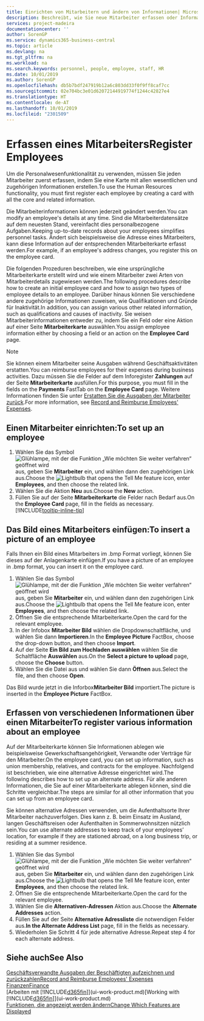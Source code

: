 ```yaml
---
title: Einrichten von Mitarbeitern und ändern von Informationen| Microsoft Docs
description: Beschreibt, wie Sie neue Mitarbeiter erfassen oder Informationen für vorhandene Mitarbeiter bearbeiten.
services: project-madeira
documentationcenter: ''
author: SorenGP
ms.service: dynamics365-business-central
ms.topic: article
ms.devlang: na
ms.tgt_pltfrm: na
ms.workload: na
ms.search.keywords: personnel, people, employee, staff, HR
ms.date: 10/01/2019
ms.author: SorenGP
ms.openlocfilehash: db5b7bdf247919b12a6c803dd33f0f9ff8caf7cc
ms.sourcegitcommit: 02e704bc3e01d62072144919774f1244c42827e4
ms.translationtype: HT
ms.contentlocale: de-AT
ms.lasthandoff: 10/01/2019
ms.locfileid: "2301509"
---
```

# <a name="register-employees"></a><span data-ttu-id="05453-103">Erfassen eines Mitarbeiters</span><span class="sxs-lookup"><span data-stu-id="05453-103">Register Employees</span></span>
<span data-ttu-id="05453-104">Um die Personalwesenfunktionalität zu verwenden, müssen Sie jeden Mitarbeiter zuerst erfassen, indem Sie eine Karte mit allen wesentlichen und zugehörigen Informationen erstellen.</span><span class="sxs-lookup"><span data-stu-id="05453-104">To use the Human Resources functionality, you must first register each employee by creating a card with all the core and related information.</span></span>

<span data-ttu-id="05453-105">Die Mitarbeiterinformationen können jederzeit geändert werden.</span><span class="sxs-lookup"><span data-stu-id="05453-105">You can modify an employee's details at any time.</span></span> <span data-ttu-id="05453-106">Sind die Mitarbeiterdatensätze auf dem neuesten Stand, vereinfacht dies personalbezogene Aufgaben.</span><span class="sxs-lookup"><span data-stu-id="05453-106">Keeping up-to-date records about your employees simplifies personnel tasks.</span></span> <span data-ttu-id="05453-107">Ändert sich beispielsweise die Adresse eines Mitarbeiters, kann diese Information auf der entsprechenden Mitarbeiterkarte erfasst werden.</span><span class="sxs-lookup"><span data-stu-id="05453-107">For example, if an employee's address changes, you register this on the employee card.</span></span>

<span data-ttu-id="05453-108">Die folgenden Prozeduren beschreiben, wie eine ursprüngliche Mitarbeiterkarte erstellt wird und wie einem Mitarbeiter zwei Arten von Mitarbeiterdetails zugewiesen werden.</span><span class="sxs-lookup"><span data-stu-id="05453-108">The following procedures describe how to create an initial employee card and how to assign two types of employee details to an employee.</span></span> <span data-ttu-id="05453-109">Darüber hinaus können Sie verschiedene andere zugehörige Informationen zuweisen, wie Qualifikationen und Gründe für Inaktivität.</span><span class="sxs-lookup"><span data-stu-id="05453-109">In addition, you can assign various other related information, such as qualifications and causes of inactivity.</span></span> <span data-ttu-id="05453-110">Sie weisen Mitarbeiterinformationen entweder zu, indem Sie ein Feld oder eine Aktion auf einer Seite **Mitarbeiterkarte** auswählen.</span><span class="sxs-lookup"><span data-stu-id="05453-110">You assign employee information either by choosing a field or an action on the **Employee Card** page.</span></span>

> [!NOTE]  
> <span data-ttu-id="05453-111">Sie können einem Mitarbeiter seine Ausgaben während Geschäftsaktivitäten erstatten.</span><span class="sxs-lookup"><span data-stu-id="05453-111">You can reimburse employees for their expenses during business activities.</span></span> <span data-ttu-id="05453-112">Dazu müssen Sie die Felder auf dem Inforegister **Zahlungen** auf der Seite **Mitarbeiterkarte** ausfüllen.</span><span class="sxs-lookup"><span data-stu-id="05453-112">For this purpose, you must fill in the fields on the **Payments** FastTab on the **Employee Card** page.</span></span> <span data-ttu-id="05453-113">Weitere Informationen finden Sie unter [Erstatten Sie die Ausgaben der Mitarbeiter zurück](finance-how-record-reimburse-employee-expenses.md).</span><span class="sxs-lookup"><span data-stu-id="05453-113">For more information, see [Record and Reimburse Employees' Expenses](finance-how-record-reimburse-employee-expenses.md).</span></span>

## <a name="to-set-up-an-employee"></a><span data-ttu-id="05453-114">Einen Mitarbeiter einrichten:</span><span class="sxs-lookup"><span data-stu-id="05453-114">To set up an employee</span></span>
1. <span data-ttu-id="05453-115">Wählen Sie das Symbol ![Glühlampe, mit der die Funktion „Wie möchten Sie weiter verfahren“ geöffnet wird](media/ui-search/search_small.png "Wie möchten Sie weiter verfahren?") aus, geben Sie **Mitarbeiter** ein, und wählen dann den zugehörigen Link aus.</span><span class="sxs-lookup"><span data-stu-id="05453-115">Choose the ![Lightbulb that opens the Tell Me feature](media/ui-search/search_small.png "Tell me what you want to do") icon, enter **Employees**, and then choose the related link.</span></span>
2. <span data-ttu-id="05453-116">Wählen Sie die Aktion **Neu** aus.</span><span class="sxs-lookup"><span data-stu-id="05453-116">Choose the **New** action.</span></span>
3. <span data-ttu-id="05453-117">Füllen Sie auf der Seite **Mitarbeiterkarte** die Felder nach Bedarf aus.</span><span class="sxs-lookup"><span data-stu-id="05453-117">On the **Employee Card** page, fill in the fields as necessary.</span></span> [!INCLUDE[tooltip-inline-tip](includes/tooltip-inline-tip_md.md)]

## <a name="to-insert-a-picture-of-an-employee"></a><span data-ttu-id="05453-118">Das Bild eines Mitarbeiters einfügen:</span><span class="sxs-lookup"><span data-stu-id="05453-118">To insert a picture of an employee</span></span>
<span data-ttu-id="05453-119">Falls Ihnen ein Bild eines Mitarbeiters im .bmp Format vorliegt,  können Sie dieses auf der Anlagenkarte einfügen.</span><span class="sxs-lookup"><span data-stu-id="05453-119">If you have a picture of an employee in .bmp format, you can insert it on the employee card.</span></span>

1. <span data-ttu-id="05453-120">Wählen Sie das Symbol ![Glühlampe, mit der die Funktion „Wie möchten Sie weiter verfahren“ geöffnet wird](media/ui-search/search_small.png "Wie möchten Sie weiter verfahren?") aus, geben Sie **Mitarbeiter** ein, und wählen dann den zugehörigen Link aus.</span><span class="sxs-lookup"><span data-stu-id="05453-120">Choose the ![Lightbulb that opens the Tell Me feature](media/ui-search/search_small.png "Tell me what you want to do") icon, enter **Employees**, and then choose the related link.</span></span>
2. <span data-ttu-id="05453-121">Öffnen Sie die entsprechende Mitarbeiterkarte.</span><span class="sxs-lookup"><span data-stu-id="05453-121">Open the card for the relevant employee.</span></span>
3. <span data-ttu-id="05453-122">In der Infobox **Mitarbeiter Bild** wählen die Dropdownschaltfläche, und wählen Sie dann **Importieren**.</span><span class="sxs-lookup"><span data-stu-id="05453-122">In the **Employee Picture** FactBox, choose the drop-down button, and then choose **Import**.</span></span>
4. <span data-ttu-id="05453-123">Auf der Seite **Ein Bild zum Hochladen auswählen** wählen Sie die Schaltfläche **Auswählen** aus.</span><span class="sxs-lookup"><span data-stu-id="05453-123">On the **Select a picture to upload** page, choose the **Choose** button.</span></span>
5. <span data-ttu-id="05453-124">Wählen Sie die Datei aus und wählen Sie dann **Öffnen** aus.</span><span class="sxs-lookup"><span data-stu-id="05453-124">Select the file, and then choose **Open**.</span></span>

<span data-ttu-id="05453-125">Das Bild wurde jetzt in die Inforbox**Mitarbeiter Bild** importiert.</span><span class="sxs-lookup"><span data-stu-id="05453-125">The picture is inserted in the **Employee Picture** FactBox.</span></span>

## <a name="to-register-various-information-about-an-employee"></a><span data-ttu-id="05453-126">Erfassen von verschiedenen Informationen über einen Mitarbeiter</span><span class="sxs-lookup"><span data-stu-id="05453-126">To register various information about an employee</span></span>
<span data-ttu-id="05453-127">Auf der Mitarbeiterkarte können Sie Informationen ablegen wie beispielsweise Gewerkschaftsangehörigkeit, Verwandte oder Verträge für den Mitarbeiter.</span><span class="sxs-lookup"><span data-stu-id="05453-127">On the employee card, you can set up information, such as union membership, relatives, and contracts for the employee.</span></span> <span data-ttu-id="05453-128">Nachfolgend ist beschrieben, wie eine alternative Adresse eingerichtet wird.</span><span class="sxs-lookup"><span data-stu-id="05453-128">The following describes how to set up an alternate address.</span></span> <span data-ttu-id="05453-129">Für alle anderen Informationen, die Sie auf einer Mitarbeiterkarte ablegen können, sind die Schritte vergleichbar.</span><span class="sxs-lookup"><span data-stu-id="05453-129">The steps are similar for all other information that you can set up from an employee card.</span></span>

<span data-ttu-id="05453-130">Sie können alternative Adressen verwenden, um die Aufenthaltsorte Ihrer Mitarbeiter nachzuverfolgen. Dies kann z. B. beim Einsatz im Ausland, langen Geschäftsreisen oder Aufenthalten in Sommerwohnsitzen nützlich sein.</span><span class="sxs-lookup"><span data-stu-id="05453-130">You can use alternate addresses to keep track of your employees’ location, for example if they are stationed abroad, on a long business trip, or residing at a summer residence.</span></span>

1. <span data-ttu-id="05453-131">Wählen Sie das Symbol ![Glühlampe, mit der die Funktion „Wie möchten Sie weiter verfahren“ geöffnet wird](media/ui-search/search_small.png "Wie möchten Sie weiter verfahren?") aus, geben Sie **Mitarbeiter** ein, und wählen dann den zugehörigen Link aus.</span><span class="sxs-lookup"><span data-stu-id="05453-131">Choose the ![Lightbulb that opens the Tell Me feature](media/ui-search/search_small.png "Tell me what you want to do") icon, enter **Employees**, and then choose the related link.</span></span>
2. <span data-ttu-id="05453-132">Öffnen Sie die entsprechende Mitarbeiterkarte.</span><span class="sxs-lookup"><span data-stu-id="05453-132">Open the card for the relevant employee.</span></span>
3. <span data-ttu-id="05453-133">Wählen Sie die **Alternativen-Adressen** Aktion aus.</span><span class="sxs-lookup"><span data-stu-id="05453-133">Choose the **Alternate Addresses** action.</span></span>
4. <span data-ttu-id="05453-134">Füllen Sie auf der Seite **Alternative Adressliste** die notwendigen Felder aus.</span><span class="sxs-lookup"><span data-stu-id="05453-134">**In the Alternate Address List** page, fill in the fields as necessary.</span></span>
5. <span data-ttu-id="05453-135">Wiederholen Sie Schritt 4 für jede alternative Adresse.</span><span class="sxs-lookup"><span data-stu-id="05453-135">Repeat step 4 for each alternate address.</span></span>

## <a name="see-also"></a><span data-ttu-id="05453-136">Siehe auch</span><span class="sxs-lookup"><span data-stu-id="05453-136">See Also</span></span>
[<span data-ttu-id="05453-137">Geschäftsverwandte Ausgaben der Beschäftigten aufzeichnen und zurückzahlen</span><span class="sxs-lookup"><span data-stu-id="05453-137">Record and Reimburse Employees' Expenses</span></span>](finance-how-record-reimburse-employee-expenses.md)  
[<span data-ttu-id="05453-138">Finanzen</span><span class="sxs-lookup"><span data-stu-id="05453-138">Finance</span></span>](finance.md)  
<span data-ttu-id="05453-139">[Arbeiten mit [!INCLUDE[d365fin](includes/d365fin_md.md)]](ui-work-product.md)</span><span class="sxs-lookup"><span data-stu-id="05453-139">[Working with [!INCLUDE[d365fin](includes/d365fin_md.md)]](ui-work-product.md)</span></span>  
[<span data-ttu-id="05453-140">Funktionen, die angezeigt werden ändern</span><span class="sxs-lookup"><span data-stu-id="05453-140">Change Which Features are Displayed</span></span>](ui-experiences.md)
